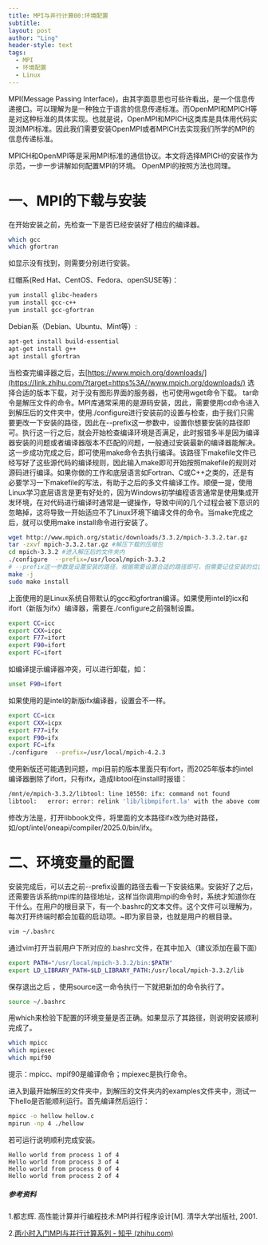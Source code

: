 ```yaml
---
title: MPI与并行计算00:环境配置
subtitle: 
layout: post
author: "Ling"
header-style: text
tags:
  - MPI
  - 环境配置
  - Linux
---
```


MPI(Message Passing Interface)，由其字面意思也可些许看出，是一个信息传递接口。可以理解为是一种独立于语言的信息传递标准。而OpenMPI和MPICH等是对这种标准的具体实现。也就是说，OpenMPI和MPICH这类库是具体用代码实现浏MPI标准。因此我们需要安装OpenMPI或者MPICH去实现我们所学的MPI的信息传递标准。

MPICH和OpenMPI等是采用MPI标准的通信协议。本文将选择MPICH的安装作为示范，一步一步讲解如何配置MPI的环境。 OpenMPI的按照方法也同理。

# 一、MPI的下载与安装

在开始安装之前，先检查一下是否已经安装好了相应的编译器。

```bash
which gcc 
which gfortran 
```

如显示没有找到，则需要分别进行安装。

红帽系(Red Hat、CentOS、Fedora、openSUSE等)：

```bash
yum install glibc-headers
yum install gcc-c++
yum install gcc-gfortran
```

Debian系（Debian、Ubuntu、Mint等）:

```bash
apt-get install build-essential 
apt-get install g++
apt install gfortran
```

当检查完编译器之后，去[https://www.mpich.org/downloads/](https://link.zhihu.com/?target=https%3A//www.mpich.org/downloads/) 选择合适的版本下载，对于没有图形界面的服务器，也可使用wget命令下载。 tar命令是解压文件的命令。MPI库通常采用的是源码安装，因此，需要使用cd命令进入到解压后的文件夹中，使用./configure进行安装前的设置与检查，由于我们只需要更改一下安装的路径，因此在--prefix这一参数中，设置你想要安装的路径即可。执行这一行之后，就会开始检查编译环境是否满足，此时报错多半是因为编译器安装的问题或者编译器版本不匹配的问题，一般通过安装最新的编译器能解决。这一步成功完成之后，即可使用make命令去执行编译。该路径下makefile文件已经写好了这些源代码的编译规则，因此输入make即可开始按照makefile的规则对源码进行编译。如果你做的工作和底层语言如Fortran、C或C++之类的，还是有必要学习一下makefile的写法，有助于之后的多文件编译工作。顺便一提，使用Linux学习底层语言是更有好处的，因为Windows初学编程语言通常是使用集成开发环境，在对代码进行编译时通常是一键操作，导致中间的几个过程会被下意识的忽略掉，这将导致一开始适应不了Linux环境下编译文件的命令。当make完成之后，就可以使用make install命令进行安装了。

```bash
wget http://www.mpich.org/static/downloads/3.3.2/mpich-3.3.2.tar.gz 
tar -zxvf mpich-3.3.2.tar.gz #解压下载的压缩包 
cd mpich-3.3.2 #进入解压后的文件夹内 
./configure  --prefix=/usr/local/mpich-3.3.2 
# --prefix这一参数是设置安装的路径，根据需要设置合适的路径即可，但需要记住安装的位置 
make -j
sudo make install
```

上面使用的是Linux系统自带默认的gcc和gfortran编译。如果使用intel的icx和ifort（新版为ifx）编译器，需要在./configure之前强制设置。

```bash
export CC=icc
export CXX=icpc
export F77=ifort
export F90=ifort
export FC=ifort
```

如编译提示编译器冲突，可以进行卸载，如：

```bash
unset F90=ifort
```

如果使用的是intel的新版ifx编译器，设置会不一样。

```bash
export CC=icx
export CXX=icpx
export F77=ifx
export F90=ifx
export FC=ifx
./configure  --prefix=/usr/local/mpich-4.2.3 
```

使用新版还可能遇到问题，mpi目前的版本里面只有ifort，而2025年版本的intel编译器删除了ifort，只有ifx，造成libtool在install时报错：

```bash
/mnt/e/mpich-3.3.2/libtool: line 10550: ifx: command not found
libtool:   error: error: relink 'lib/libmpifort.la' with the above command before installing it
```

修改方法是，打开libbook文件，将里面的文本路径ifx改为绝对路径，如/opt/intel/oneapi/compiler/2025.0/bin/ifx。

# 二、环境变量的配置

安装完成后，可以去之前--prefix设置的路径去看一下安装结果。安装好了之后，还需要告诉系统mpi库的路径地址，这样当你调用mpi的命令时，系统才知道你在干什么。在用户的根目录下，有一个.bashrc的文本文件。这个文件可以理解为，每次打开终端时都会加载的启动项。~即为家目录，也就是用户的根目录。

```bash
vim ~/.bashrc
```

通过vim打开当前用户下所对应的.bashrc文件，在其中加入（建议添加在最下面）

```bash
export PATH="/usr/local/mpich-3.3.2/bin:$PATH"
export LD_LIBRARY_PATH=$LD_LIBRARY_PATH:/usr/local/mpich-3.3.2/lib
```

保存退出之后 ，使用source这一命令执行一下就把新加的命令执行了。

```bash
source ~/.bashrc 
```

用which来检验下配置的环境变量是否正确。如果显示了其路径，则说明安装顺利完成了。

```bash
which mpicc
which mpiexec
which mpif90 
```

提示：mpicc、mpif90是编译命令；mpiexec是执行命令。

进入到最开始解压的文件夹中，到解压的文件夹内的examples文件夹中，测试一下hello是否能顺利运行。首先编译然后运行：

```bash
mpicc -o hellow hellow.c
mpirun -np 4 ./hellow
```

若可运行说明顺利完成安装。

```
Hello world from process 1 of 4
Hello world from process 3 of 4
Hello world from process 0 of 4
Hello world from process 2 of 4
```

##### 参考资料

1.都志辉. 高性能计算并行编程技术:MPI并行程序设计[M]. 清华大学出版社, 2001.

2.[两小时入门MPI与并行计算系列 - 知乎 (zhihu.com)](https://zhuanlan.zhihu.com/p/355652501)